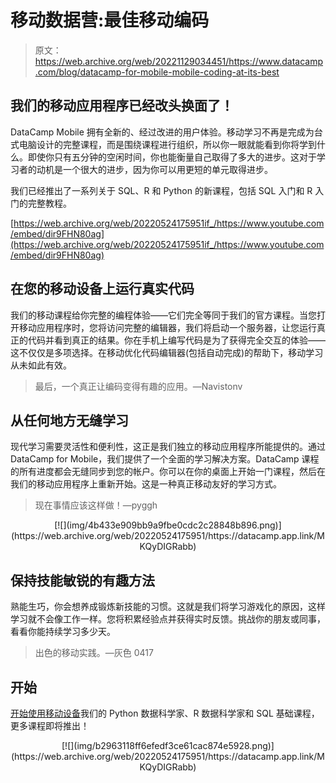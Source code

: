 # 移动数据营:最佳移动编码

> 原文：<https://web.archive.org/web/20221129034451/https://www.datacamp.com/blog/datacamp-for-mobile-mobile-coding-at-its-best>

## 我们的移动应用程序已经改头换面了！

DataCamp Mobile 拥有全新的、经过改进的用户体验。移动学习不再是完成为台式电脑设计的完整课程，而是围绕课程进行组织，所以你一眼就能看到你将学到什么。即使你只有五分钟的空闲时间，你也能衡量自己取得了多大的进步。这对于学习者的动机是一个很大的进步，因为你可以用更短的单元取得进步。

我们已经推出了一系列关于 SQL、R 和 Python 的新课程，包括 SQL 入门和 R 入门的完整教程。

[https://web.archive.org/web/20220524175951if_/https://www.youtube.com/embed/dir9FHN80ag](https://web.archive.org/web/20220524175951if_/https://www.youtube.com/embed/dir9FHN80ag)

## 在您的移动设备上运行真实代码

我们的移动课程给你完整的编程体验——它们完全等同于我们的官方课程。当您打开移动应用程序时，您将访问完整的编辑器，我们将启动一个服务器，让您运行真正的代码并看到真正的结果。你在手机上编写代码是为了获得完全交互的体验——这不仅仅是多项选择。在移动优化代码编辑器(包括自动完成)的帮助下，移动学习从未如此有效。

> 最后，一个真正让编码变得有趣的应用。—Navistonv

## 从任何地方无缝学习

现代学习需要灵活性和便利性，这正是我们独立的移动应用程序所能提供的。通过 DataCamp for Mobile，我们提供了一个全面的学习解决方案。DataCamp 课程的所有进度都会无缝同步到您的帐户。你可以在你的桌面上开始一门课程，然后在我们的移动应用程序上重新开始。这是一种真正移动友好的学习方式。

> 现在事情应该这样做！—pyggh

<center>[![](img/4b433e909bb9a9fbe0cdc2c28848b896.png)](https://web.archive.org/web/20220524175951/https://datacamp.app.link/MKQyDIGRabb)</center>

## 保持技能敏锐的有趣方法

熟能生巧，你会想养成锻炼新技能的习惯。这就是我们将学习游戏化的原因，这样学习就不会像工作一样。您将积累经验点并获得实时反馈。挑战你的朋友或同事，看看你能持续学习多少天。

> 出色的移动实践。—灰色 0417

## 开始

[开始使用移动设备](https://web.archive.org/web/20220524175951/https://datacamp.app.link/MKQyDIGRabb)我们的 Python 数据科学家、R 数据科学家和 SQL 基础课程，更多课程即将推出！

<center>[![](img/b2963118ff6efedf3ce61cac874e5928.png)](https://web.archive.org/web/20220524175951/https://datacamp.app.link/MKQyDIGRabb)</center>